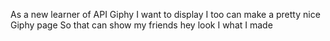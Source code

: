 As a new learner of API Giphy
I want to display I too can make a pretty nice Giphy page
So that can show my friends hey look I what I made
